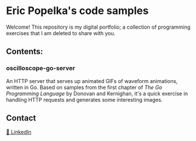 # Eric Popelka's code samples

Welcome! This repository is my digital portfolio; a collection of programming exercises that I am deleted to share with you.

## Contents:

### oscilloscope-go-server

An HTTP server that serves up animated GIFs of waveform animations, written in Go.
Based on samples from the first chapter of _The Go Programming Language_ by
Donovan and Kernighan, it's a quick exercise in handling HTTP requests and
generates some interesting images.

## Contact
[📎 LinkedIn](https://www.linkedin.com/in/eric-popelka-b6024145/)
